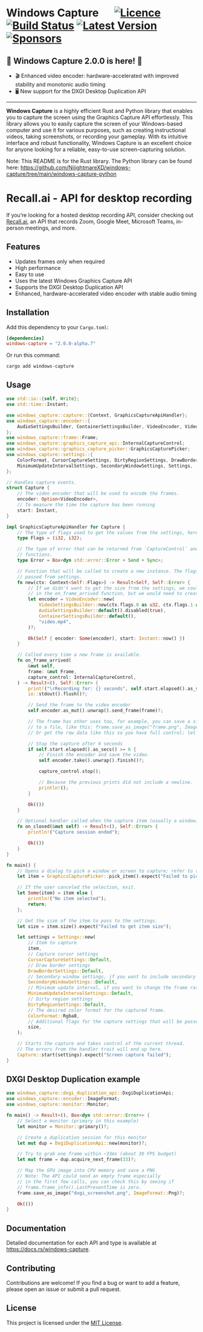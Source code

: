 # Windows Capture &emsp; [![Licence]][Licence URL] [![Build Status]][repository] [![Latest Version]][crates.io] [![Sponsors]][Sponsors URL]

[Licence]: https://img.shields.io/crates/l/windows-capture
[Licence URL]: https://github.com/NiiightmareXD/windows-capture/blob/main/LICENCE
[Build Status]: https://img.shields.io/github/actions/workflow/status/NiiightmareXD/windows-capture/rust.yml
[repository]: https://github.com/NiiightmareXD/windows-capture
[Latest Version]: https://img.shields.io/crates/v/windows-capture
[crates.io]: https://crates.io/crates/windows-capture
[Sponsors]: https://img.shields.io/github/sponsors/NiiightmareXD
[Sponsors URL]: https://github.com/sponsors/NiiightmareXD

## 🎉 Windows Capture 2.0.0 is here! 🚀

- 🎬 Enhanced video encoder: hardware-accelerated with improved stability and monotonic audio timing
- 🖥️ New support for the DXGI Desktop Duplication API

---

**Windows Capture** is a highly efficient Rust and Python library that enables you to capture the screen using the Graphics Capture API effortlessly. This library allows you to easily capture the screen of your Windows-based computer and use it for various purposes, such as creating instructional videos, taking screenshots, or recording your gameplay. With its intuitive interface and robust functionality, Windows Capture is an excellent choice for anyone looking for a reliable, easy-to-use screen-capturing solution.

Note: This README is for the Rust library. The Python library can be found here: https://github.com/NiiightmareXD/windows-capture/tree/main/windows-capture-python

# Recall.ai - API for desktop recording

If you’re looking for a hosted desktop recording API, consider checking out [Recall.ai](https://www.recall.ai/product/desktop-recording-sdk?utm_source=github&utm_medium=sponsorship&utm_campaign=niiightmarexd-windows-capture), an API that records Zoom, Google Meet, Microsoft Teams, in-person meetings, and more.

## Features

- Updates frames only when required
- High performance
- Easy to use
- Uses the latest Windows Graphics Capture API
- Supports the DXGI Desktop Duplication API
- Enhanced, hardware-accelerated video encoder with stable audio timing

## Installation

Add this dependency to your `Cargo.toml`:

```toml
[dependencies]
windows-capture = "2.0.0-alpha.7"
```

Or run this command:

```
cargo add windows-capture
```

## Usage

```rust
use std::io::{self, Write};
use std::time::Instant;

use windows_capture::capture::{Context, GraphicsCaptureApiHandler};
use windows_capture::encoder::{
    AudioSettingsBuilder, ContainerSettingsBuilder, VideoEncoder, VideoSettingsBuilder,
};
use windows_capture::frame::Frame;
use windows_capture::graphics_capture_api::InternalCaptureControl;
use windows_capture::graphics_capture_picker::GraphicsCapturePicker;
use windows_capture::settings::{
    ColorFormat, CursorCaptureSettings, DirtyRegionSettings, DrawBorderSettings,
    MinimumUpdateIntervalSettings, SecondaryWindowSettings, Settings,
};

// Handles capture events.
struct Capture {
    // The video encoder that will be used to encode the frames.
    encoder: Option<VideoEncoder>,
    // To measure the time the capture has been running
    start: Instant,
}

impl GraphicsCaptureApiHandler for Capture {
    // The type of flags used to get the values from the settings, here they are the width and height.
    type Flags = (i32, i32);

    // The type of error that can be returned from `CaptureControl` and `start`
    // functions.
    type Error = Box<dyn std::error::Error + Send + Sync>;

    // Function that will be called to create a new instance. The flags can be
    // passed from settings.
    fn new(ctx: Context<Self::Flags>) -> Result<Self, Self::Error> {
        // If we didn't want to get the size from the settings, we could use frame.width() and frame.height()
        // in the on_frame_arrived function, but we would need to create the encoder there.
        let encoder = VideoEncoder::new(
            VideoSettingsBuilder::new(ctx.flags.0 as u32, ctx.flags.1 as u32),
            AudioSettingsBuilder::default().disabled(true),
            ContainerSettingsBuilder::default(),
            "video.mp4",
        )?;

        Ok(Self { encoder: Some(encoder), start: Instant::now() })
    }

    // Called every time a new frame is available.
    fn on_frame_arrived(
        &mut self,
        frame: &mut Frame,
        capture_control: InternalCaptureControl,
    ) -> Result<(), Self::Error> {
        print!("\rRecording for: {} seconds", self.start.elapsed().as_secs());
        io::stdout().flush()?;

        // Send the frame to the video encoder
        self.encoder.as_mut().unwrap().send_frame(frame)?;

        // The frame has other uses too, for example, you can save a single frame
        // to a file, like this: frame.save_as_image("frame.png", ImageFormat::Png)?;
        // Or get the raw data like this so you have full control: let data = frame.buffer()?;

        // Stop the capture after 6 seconds
        if self.start.elapsed().as_secs() >= 6 {
            // Finish the encoder and save the video.
            self.encoder.take().unwrap().finish()?;

            capture_control.stop();

            // Because the previous prints did not include a newline.
            println!();
        }

        Ok(())
    }

    // Optional handler called when the capture item (usually a window) is closed.
    fn on_closed(&mut self) -> Result<(), Self::Error> {
        println!("Capture session ended");

        Ok(())
    }
}

fn main() {
    // Opens a dialog to pick a window or screen to capture; refer to the docs for other capture items.
    let item = GraphicsCapturePicker::pick_item().expect("Failed to pick item");

    // If the user canceled the selection, exit.
    let Some(item) = item else {
        println!("No item selected");
        return;
    };

    // Get the size of the item to pass to the settings.
    let size = item.size().expect("Failed to get item size");

    let settings = Settings::new(
        // Item to capture
        item,
        // Capture cursor settings
        CursorCaptureSettings::Default,
        // Draw border settings
        DrawBorderSettings::Default,
        // Secondary window settings, if you want to include secondary windows in the capture
        SecondaryWindowSettings::Default,
        // Minimum update interval, if you want to change the frame rate limit (default is 60 FPS or 16.67 ms)
        MinimumUpdateIntervalSettings::Default,
        // Dirty region settings
        DirtyRegionSettings::Default,
        // The desired color format for the captured frame.
        ColorFormat::Rgba8,
        // Additional flags for the capture settings that will be passed to the user-defined `new` function.
        size,
    );

    // Starts the capture and takes control of the current thread.
    // The errors from the handler trait will end up here.
    Capture::start(settings).expect("Screen capture failed");
}
```

## DXGI Desktop Duplication example

```rust
use windows_capture::dxgi_duplication_api::DxgiDuplicationApi;
use windows_capture::encoder::ImageFormat;
use windows_capture::monitor::Monitor;

fn main() -> Result<(), Box<dyn std::error::Error>> {
    // Select a monitor (primary in this example)
    let monitor = Monitor::primary()?;

    // Create a duplication session for this monitor
    let mut dup = DxgiDuplicationApi::new(monitor)?;

    // Try to grab one frame within ~33ms (about 30 FPS budget)
    let mut frame = dup.acquire_next_frame(33)?;

    // Map the GPU image into CPU memory and save a PNG
    // Note: The API could send an empty frame especially
    // in the first few calls, you can check this by seeing if
    // frame.frame_info().LastPresentTime is zero.
    frame.save_as_image("dxgi_screenshot.png", ImageFormat::Png)?;

    Ok(())
}
```

## Documentation

Detailed documentation for each API and type is available at https://docs.rs/windows-capture.

## Contributing

Contributions are welcome! If you find a bug or want to add a feature, please open an issue or submit a pull request.

## License

This project is licensed under the [MIT License](LICENCE).
